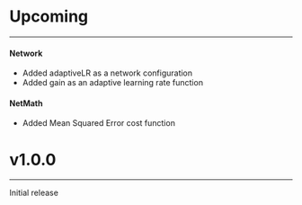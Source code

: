 # Upcoming
---
#### Network
- Added adaptiveLR as a network configuration
- Added gain as an adaptive learning rate function
#### NetMath
- Added Mean Squared Error cost function

# v1.0.0
----
Initial release